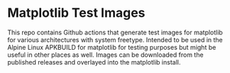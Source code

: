 # Matplotlib Test Images
This repo contains Github actions that generate test images for matplotlib for various architectures with system freetype. Intended to be used in the Alpine Linux APKBUILD for matplotlib for testing purposes but might be useful in other places as well. Images can be downloaded from the published releases and overlayed into the matplotlib install.

